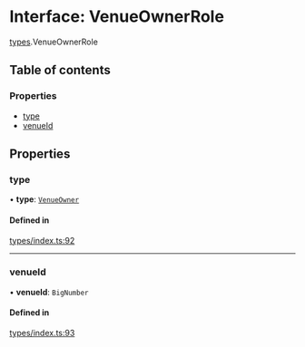 # Interface: VenueOwnerRole

[types](../wiki/types).VenueOwnerRole

## Table of contents

### Properties

- [type](../wiki/types.VenueOwnerRole#type)
- [venueId](../wiki/types.VenueOwnerRole#venueid)

## Properties

### type

• **type**: [`VenueOwner`](../wiki/types.RoleType#venueowner)

#### Defined in

[types/index.ts:92](https://github.com/PolymeshAssociation/polymesh-sdk/blob/16e8c2ca/src/types/index.ts#L92)

___

### venueId

• **venueId**: `BigNumber`

#### Defined in

[types/index.ts:93](https://github.com/PolymeshAssociation/polymesh-sdk/blob/16e8c2ca/src/types/index.ts#L93)
